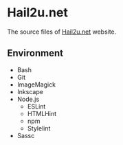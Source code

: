 Hail2u.net
==========

The source files of [Hail2u.net][1] website.


Environment
-----------

- Bash
- Git
- ImageMagick
- Inkscape
- Node.js
  - ESLint
  - HTMLHint
  - npm
  - Stylelint
- Sassc


[1]: https://hail2u.net/
